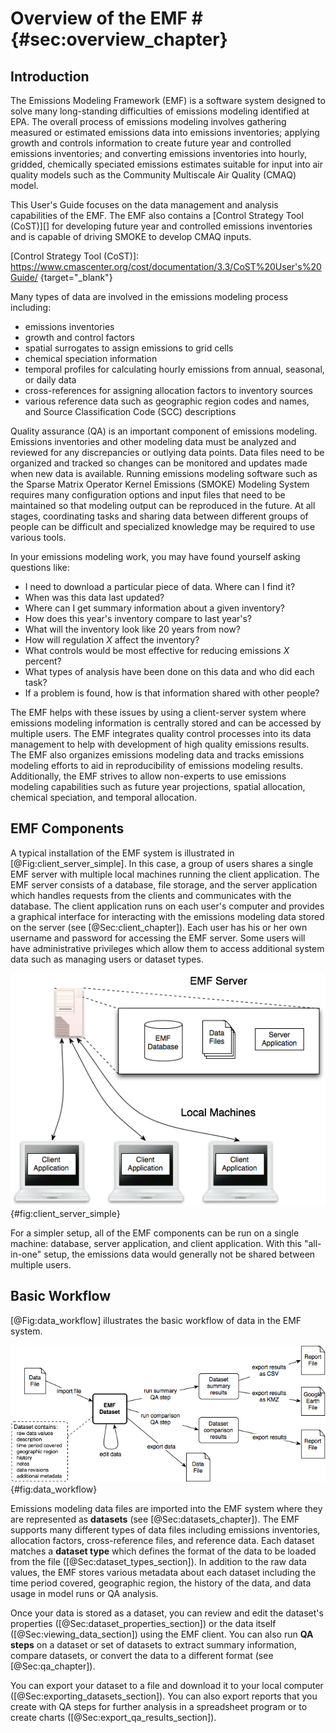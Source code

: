 # Overview of the EMF # {#sec:overview_chapter}

## Introduction ##

The Emissions Modeling Framework (EMF) is a software system designed to solve many long-standing difficulties of emissions modeling identified at EPA. The overall process of emissions modeling involves gathering measured or estimated emissions data into emissions inventories; applying growth and controls information to create future year and controlled emissions inventories; and converting emissions inventories into hourly, gridded, chemically speciated emissions estimates suitable for input into air quality models such as the Community Multiscale Air Quality (CMAQ) model. 

This User's Guide focuses on the data management and analysis capabilities of the EMF. The EMF also contains a [Control Strategy Tool (CoST)][] for developing future year and controlled emissions inventories and is capable of driving SMOKE to develop CMAQ inputs. 

[Control Strategy Tool (CoST)]: https://www.cmascenter.org/cost/documentation/3.3/CoST%20User's%20Guide/ {target="_blank"}

Many types of data are involved in the emissions modeling process including: 

* emissions inventories
* growth and control factors
* spatial surrogates to assign emissions to grid cells
* chemical speciation information
* temporal profiles for calculating hourly emissions from annual, seasonal, or daily data
* cross-references for assigning allocation factors to inventory sources
* various reference data such as geographic region codes and names, and Source Classification Code (SCC) descriptions

Quality assurance (QA) is an important component of emissions modeling. Emissions inventories and other modeling data must be analyzed and reviewed for any discrepancies or outlying data points. Data files need to be organized and tracked so changes can be monitored and updates made when new data is available. Running emissions modeling software such as the Sparse Matrix Operator Kernel Emissions (SMOKE) Modeling System requires many configuration options and input files that need to be maintained so that modeling output can be reproduced in the future. At all stages, coordinating tasks and sharing data between different groups of people can be difficult and specialized knowledge may be required to use various tools.

In your emissions modeling work, you may have found yourself asking questions like:

* I need to download a particular piece of data. Where can I find it?
* When was this data last updated?
* Where can I get summary information about a given inventory?
* How does this year's inventory compare to last year's?
* What will the inventory look like 20 years from now?
* How will regulation *X* affect the inventory?
* What controls would be most effective for reducing emissions *X* percent?
* What types of analysis have been done on this data and who did each task?
* If a problem is found, how is that information shared with other people?

The EMF helps with these issues by using a client-server system where emissions modeling information is centrally stored and can be accessed by multiple users. The EMF integrates quality control processes into its data management to help with development of high quality emissions results. The EMF also organizes emissions modeling data and tracks emissions modeling efforts to aid in reproducibility of emissions modeling results. Additionally, the EMF strives to allow non-experts to use emissions modeling capabilities such as future year projections, spatial allocation, chemical speciation, and temporal allocation.



## EMF Components ##

A typical installation of the EMF system is illustrated in [@Fig:client_server_simple]. In this case, a group of users shares a single EMF server with multiple local machines running the client application. The EMF server consists of a database, file storage, and the server application which handles requests from the clients and communicates with the database. The client application runs on each user's computer and provides a graphical interface for interacting with the emissions modeling data stored on the server (see [@Sec:client_chapter]). Each user has his or her own username and password for accessing the EMF server. Some users will have administrative privileges which allow them to access additional system data such as managing users or dataset types.

![Typical EMF client-server setup](images/client_server_simple.png){#fig:client_server_simple}

For a simpler setup, all of the EMF components can be run on a single machine: database, server application, and client application. With this "all-in-one" setup, the emissions data would generally not be shared between multiple users.

## Basic Workflow ##

[@Fig:data_workflow] illustrates the basic workflow of data in the EMF system.

![Data workflow in EMF system](images/data_workflow.png){#fig:data_workflow}

Emissions modeling data files are imported into the EMF system where they are represented as **datasets** (see [@Sec:datasets_chapter]). The EMF supports many different types of data files including emissions inventories, allocation factors, cross-reference files, and reference data. Each dataset matches a **dataset type** which defines the format of the data to be loaded from the file ([@Sec:dataset_types_section]). In addition to the raw data values, the EMF stores various metadata about each dataset including the time period covered, geographic region, the history of the data, and data usage in model runs or QA analysis.

Once your data is stored as a dataset, you can review and edit the dataset's properties ([@Sec:dataset_properties_section]) or the data itself ([@Sec:viewing_data_section]) using the EMF client. You can also run **QA steps** on a dataset or set of datasets to extract summary information, compare datasets, or convert the data to a different format (see [@Sec:qa_chapter]).

You can export your dataset to a file and download it to your local computer ([@Sec:exporting_datasets_section]). You can also export reports that you create with QA steps for further analysis in a spreadsheet program or to create charts ([@Sec:export_qa_results_section]).
